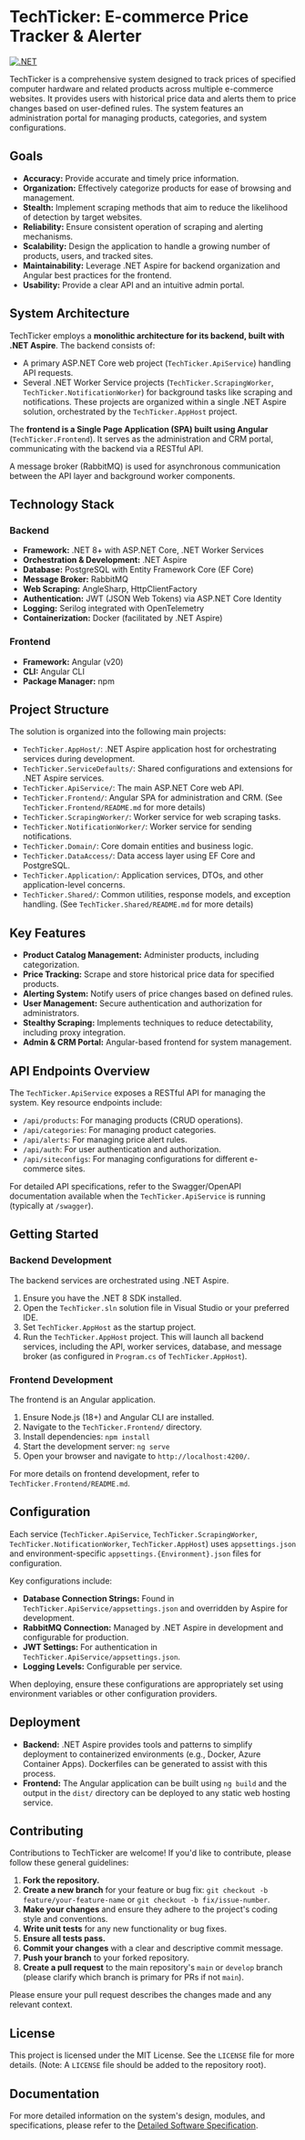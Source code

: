 # TechTicker: E-commerce Price Tracker & Alerter
[![.NET](https://github.com/raulshma/tech-ticker/actions/workflows/dotnet.yml/badge.svg?branch=main)](https://github.com/raulshma/tech-ticker/actions/workflows/dotnet.yml)

TechTicker is a comprehensive system designed to track prices of specified computer hardware and related products across multiple e-commerce websites. It provides users with historical price data and alerts them to price changes based on user-defined rules. The system features an administration portal for managing products, categories, and system configurations.

## Goals

*   **Accuracy:** Provide accurate and timely price information.
*   **Organization:** Effectively categorize products for ease of browsing and management.
*   **Stealth:** Implement scraping methods that aim to reduce the likelihood of detection by target websites.
*   **Reliability:** Ensure consistent operation of scraping and alerting mechanisms.
*   **Scalability:** Design the application to handle a growing number of products, users, and tracked sites.
*   **Maintainability:** Leverage .NET Aspire for backend organization and Angular best practices for the frontend.
*   **Usability:** Provide a clear API and an intuitive admin portal.

## System Architecture

TechTicker employs a **monolithic architecture for its backend, built with .NET Aspire**. The backend consists of:
*   A primary ASP.NET Core web project (`TechTicker.ApiService`) handling API requests.
*   Several .NET Worker Service projects (`TechTicker.ScrapingWorker`, `TechTicker.NotificationWorker`) for background tasks like scraping and notifications.
These projects are organized within a single .NET Aspire solution, orchestrated by the `TechTicker.AppHost` project.

The **frontend is a Single Page Application (SPA) built using Angular** (`TechTicker.Frontend`). It serves as the administration and CRM portal, communicating with the backend via a RESTful API.

A message broker (RabbitMQ) is used for asynchronous communication between the API layer and background worker components.

## Technology Stack

### Backend
*   **Framework:** .NET 8+ with ASP.NET Core, .NET Worker Services
*   **Orchestration & Development:** .NET Aspire
*   **Database:** PostgreSQL with Entity Framework Core (EF Core)
*   **Message Broker:** RabbitMQ
*   **Web Scraping:** AngleSharp, HttpClientFactory
*   **Authentication:** JWT (JSON Web Tokens) via ASP.NET Core Identity
*   **Logging:** Serilog integrated with OpenTelemetry
*   **Containerization:** Docker (facilitated by .NET Aspire)

### Frontend
*   **Framework:** Angular (v20)
*   **CLI:** Angular CLI
*   **Package Manager:** npm

## Project Structure

The solution is organized into the following main projects:

*   `TechTicker.AppHost/`: .NET Aspire application host for orchestrating services during development.
*   `TechTicker.ServiceDefaults/`: Shared configurations and extensions for .NET Aspire services.
*   `TechTicker.ApiService/`: The main ASP.NET Core web API.
*   `TechTicker.Frontend/`: Angular SPA for administration and CRM. (See `TechTicker.Frontend/README.md` for more details)
*   `TechTicker.ScrapingWorker/`: Worker service for web scraping tasks.
*   `TechTicker.NotificationWorker/`: Worker service for sending notifications.
*   `TechTicker.Domain/`: Core domain entities and business logic.
*   `TechTicker.DataAccess/`: Data access layer using EF Core and PostgreSQL.
*   `TechTicker.Application/`: Application services, DTOs, and other application-level concerns.
*   `TechTicker.Shared/`: Common utilities, response models, and exception handling. (See `TechTicker.Shared/README.md` for more details)

## Key Features

*   **Product Catalog Management:** Administer products, including categorization.
*   **Price Tracking:** Scrape and store historical price data for specified products.
*   **Alerting System:** Notify users of price changes based on defined rules.
*   **User Management:** Secure authentication and authorization for administrators.
*   **Stealthy Scraping:** Implements techniques to reduce detectability, including proxy integration.
*   **Admin & CRM Portal:** Angular-based frontend for system management.

## API Endpoints Overview

The `TechTicker.ApiService` exposes a RESTful API for managing the system. Key resource endpoints include:

*   `/api/products`: For managing products (CRUD operations).
*   `/api/categories`: For managing product categories.
*   `/api/alerts`: For managing price alert rules.
*   `/api/auth`: For user authentication and authorization.
*   `/api/siteconfigs`: For managing configurations for different e-commerce sites.

For detailed API specifications, refer to the Swagger/OpenAPI documentation available when the `TechTicker.ApiService` is running (typically at `/swagger`).

## Getting Started

### Backend Development
The backend services are orchestrated using .NET Aspire.
1.  Ensure you have the .NET 8 SDK installed.
2.  Open the `TechTicker.sln` solution file in Visual Studio or your preferred IDE.
3.  Set `TechTicker.AppHost` as the startup project.
4.  Run the `TechTicker.AppHost` project. This will launch all backend services, including the API, worker services, database, and message broker (as configured in `Program.cs` of `TechTicker.AppHost`).

### Frontend Development
The frontend is an Angular application.
1.  Ensure Node.js (18+) and Angular CLI are installed.
2.  Navigate to the `TechTicker.Frontend/` directory.
3.  Install dependencies: `npm install`
4.  Start the development server: `ng serve`
5.  Open your browser and navigate to `http://localhost:4200/`.

For more details on frontend development, refer to `TechTicker.Frontend/README.md`.

## Configuration

Each service (`TechTicker.ApiService`, `TechTicker.ScrapingWorker`, `TechTicker.NotificationWorker`, `TechTicker.AppHost`) uses `appsettings.json` and environment-specific `appsettings.{Environment}.json` files for configuration.

Key configurations include:
*   **Database Connection Strings:** Found in `TechTicker.ApiService/appsettings.json` and overridden by Aspire for development.
*   **RabbitMQ Connection:** Managed by .NET Aspire in development and configurable for production.
*   **JWT Settings:** For authentication in `TechTicker.ApiService/appsettings.json`.
*   **Logging Levels:** Configurable per service.

When deploying, ensure these configurations are appropriately set using environment variables or other configuration providers.

## Deployment

*   **Backend:** .NET Aspire provides tools and patterns to simplify deployment to containerized environments (e.g., Docker, Azure Container Apps). Dockerfiles can be generated to assist with this process.
*   **Frontend:** The Angular application can be built using `ng build` and the output in the `dist/` directory can be deployed to any static web hosting service.

## Contributing

Contributions to TechTicker are welcome! If you'd like to contribute, please follow these general guidelines:

1.  **Fork the repository.**
2.  **Create a new branch** for your feature or bug fix: `git checkout -b feature/your-feature-name` or `git checkout -b fix/issue-number`.
3.  **Make your changes** and ensure they adhere to the project's coding style and conventions.
4.  **Write unit tests** for any new functionality or bug fixes.
5.  **Ensure all tests pass.**
6.  **Commit your changes** with a clear and descriptive commit message.
7.  **Push your branch** to your forked repository.
8.  **Create a pull request** to the main repository's `main` or `develop` branch (please clarify which branch is primary for PRs if not `main`).

Please ensure your pull request describes the changes made and any relevant context.

## License

This project is licensed under the MIT License. See the `LICENSE` file for more details. (Note: A `LICENSE` file should be added to the repository root).

## Documentation

For more detailed information on the system's design, modules, and specifications, please refer to the [Detailed Software Specification](docs/Documentation.md).
